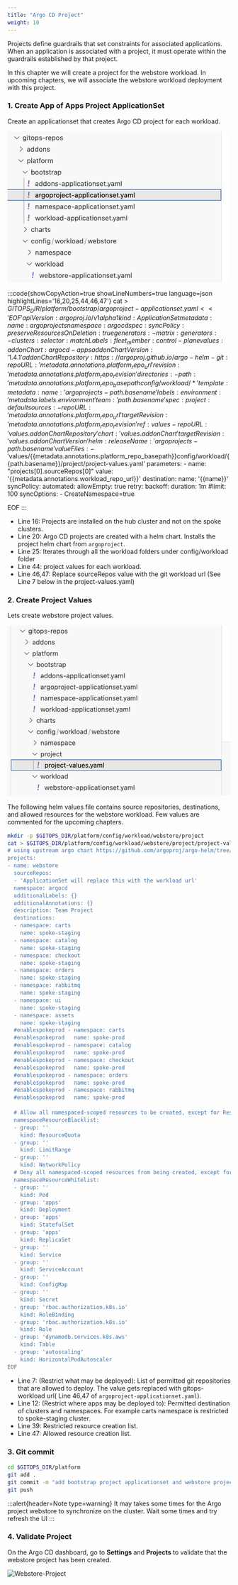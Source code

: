 ```yaml
---
title: "Argo CD Project"
weight: 10
---
```


Projects define guardrails that set constraints for associated applications. When an application is associated with a project, it must operate within the guardrails established by that project.

In this chapter we will create a project for the webstore workload. In upcoming chapters, we will associate the webstore workload deployment with this project.

### 1. Create App of Apps Project ApplicationSet

Create an applicationset that creates Argo CD project for each workload.

![Project AppofApps](/static/images/project-applicationset.jpg)

<!-- prettier-ignore-start -->
:::code{showCopyAction=true showLineNumbers=true language=json highlightLines='16,20,25,44,46,47'}
cat > $GITOPS_DIR/platform/bootstrap/argoproject-applicationset.yaml << 'EOF'
apiVersion: argoproj.io/v1alpha1
kind: ApplicationSet
metadata:
  name: argoprojects
  namespace: argocd
spec:
  syncPolicy:
    preserveResourcesOnDeletion: true
  generators:
    - matrix:
        generators:
          - clusters:
              selector:
                matchLabels:
                  fleet_member: control-plane
              values:
                addonChart: argocd-apps
                addonChartVersion: '1.4.1'
                addonChartRepository: https://argoproj.github.io/argo-helm
          - git:
              repoURL: '{{metadata.annotations.platform_repo_url}}'
              revision: '{{metadata.annotations.platform_repo_revision}}'
              directories:
                - path: '{{metadata.annotations.platform_repo_basepath}}config/workload/*'
  template:
    metadata:
      name: 'argoprojects-{{path.basename}}'
      labels:
        environment: '{{metadata.labels.environment}}'
        team: '{{path.basename}}'
    spec:
      project: default
      sources:
        - repoURL: '{{metadata.annotations.platform_repo_url}}'
          targetRevision: '{{metadata.annotations.platform_repo_revision}}'
          ref: values
        - repoURL: '{{values.addonChartRepository}}'
          chart: '{{values.addonChart}}'
          targetRevision: '{{values.addonChartVersion}}'
          helm:
            releaseName: 'argoprojects-{{path.basename}}'
            valueFiles:
              - '$values/{{metadata.annotations.platform_repo_basepath}}config/workload/{{path.basename}}/project/project-values.yaml'
            parameters:
              - name: "projects[0].sourceRepos[0]"
                value: '{{metadata.annotations.workload_repo_url}}'
      destination:
        name: '{{name}}'
      syncPolicy:
        automated:
          allowEmpty: true
        retry:
          backoff:
            duration: 1m
            #limit: 100
        syncOptions:
          - CreateNamespace=true

EOF
:::
<!-- prettier-ignore-end -->

- Line 16: Projects are installed on the hub cluster and not on the spoke clusters.
- Line 20: Argo CD projects are created with a helm chart. Installs the project helm chart from `argoproject`.
- Line 25: Iterates through all the workload folders under config/workload folder
- Line 44: project values for each workload.
- Line 46,47: Replace sourceRepos value with the git workload url (See Line 7 below in the project-values.yaml)

### 2. Create Project Values

Lets create webstore project values.

![project-values](/static/images/project-values.jpg)

The following helm values file contains source repositories, destinations, and allowed resources for the webstore workload. Few values are commented for the upcoming chapters.

```bash
mkdir -p $GITOPS_DIR/platform/config/workload/webstore/project
cat > $GITOPS_DIR/platform/config/workload/webstore/project/project-values.yaml << 'EOF'
# using upstream argo chart https://github.com/argoproj/argo-helm/tree/main/charts/argocd-apps
projects:
- name: webstore
  sourceRepos:
  - 'ApplicationSet will replace this with the workload url'
  namespace: argocd
  additionalLabels: {}
  additionalAnnotations: {}
  description: Team Project
  destinations:
  - namespace: carts
    name: spoke-staging
  - namespace: catalog
    name: spoke-staging
  - namespace: checkout
    name: spoke-staging
  - namespace: orders
    name: spoke-staging
  - namespace: rabbitmq
    name: spoke-staging
  - namespace: ui
    name: spoke-staging
  - namespace: assets
    name: spoke-staging
  #enablespokeprod - namespace: carts
  #enablespokeprod   name: spoke-prod
  #enablespokeprod - namespace: catalog
  #enablespokeprod   name: spoke-prod
  #enablespokeprod - namespace: checkout
  #enablespokeprod   name: spoke-prod
  #enablespokeprod - namespace: orders
  #enablespokeprod   name: spoke-prod
  #enablespokeprod - namespace: rabbitmq
  #enablespokeprod   name: spoke-prod

  # Allow all namespaced-scoped resources to be created, except for ResourceQuota, LimitRange, NetworkPolicy
  namespaceResourceBlacklist:
  - group: ''
    kind: ResourceQuota
  - group: ''
    kind: LimitRange
  - group: ''
    kind: NetworkPolicy
  # Deny all namespaced-scoped resources from being created, except for these
  namespaceResourceWhitelist:
  - group: ''
    kind: Pod
  - group: 'apps'
    kind: Deployment
  - group: 'apps'
    kind: StatefulSet
  - group: 'apps'
    kind: ReplicaSet
  - group: ''
    kind: Service
  - group: ''
    kind: ServiceAccount
  - group: ''
    kind: ConfigMap
  - group: ''
    kind: Secret
  - group: 'rbac.authorization.k8s.io'
    kind: RoleBinding
  - group: 'rbac.authorization.k8s.io'
    kind: Role
  - group: 'dynamodb.services.k8s.aws'
    kind: Table
  - group: 'autoscaling'
    kind: HorizontalPodAutoscaler
EOF
```

- Line 7: (Restrict what may be deployed): List of permitted git repositories that are allowed to deploy. The value gets replaced with gitops-workload url( Line 46,47 of `argoproject-applicationset.yaml`).
- Line 12: (Restrict where apps may be deployed to): Permitted destination of clusters and namespaces. For example carts namespace is restricted to spoke-staging cluster.
- Line 39: Restricted resource creation list.
- Line 47: Allowed resource creation list.

### 3. Git commit

```bash
cd $GITOPS_DIR/platform
git add .
git commit -m "add bootstrap project applicationset and webstore project values"
git push
```

:::alert{header=Note type=warning}
It may takes some times for the Argo project webstore to synchronize on the cluster.
Wait some times and try refresh the UI
:::

### 4. Validate Project

On the Argo CD dashboard, go to **Settings** and **Projects** to validate that the webstore project has been created.

![Webstore-Project](/static/images/webstore-project.png)
